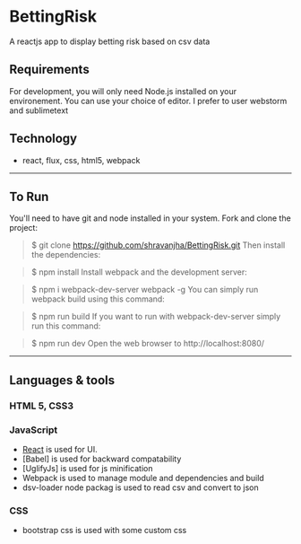 # BettingRisk
A reactjs app to display betting risk based on csv data
## Requirements

For development, you will only need Node.js installed on your environement.
You can use your choice of editor. I prefer to user webstorm and sublimetext

## Technology
 - react, flux, css, html5, webpack

---

## To Run

You'll need to have git and node installed in your system.
Fork and clone the project:
> $ git clone https://github.com/shravanjha/BettingRisk.git
Then install the dependencies:

> $ npm install
Install webpack and the development server:

> $ npm i webpack-dev-server webpack -g
You can simply run webpack build using this command:

> $ npm run build
If you want to run with webpack-dev-server simply run this command:

> $ npm run dev
Open the web browser to http://localhost:8080/
---
## Languages & tools

### HTML 5, CSS3

### JavaScript
- [React](http://facebook.github.io/react) is used for UI.
- [Babel] is used for backward compatability
- [UglifyJs] is used for js minification
- Webpack is used to manage module and dependencies and build
- dsv-loader node packag is used to read csv and convert to json

### CSS
- bootstrap css is used with some custom css
